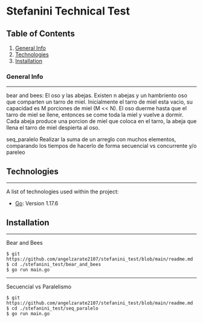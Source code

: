 # Stefanini Technical Test


## Table of Contents
1. [General Info](#general-info)
2. [Technologies](#technologies)
3. [Installation](#installation)
### General Info
***
bear and bees:
    El oso y las abejas.
    Existen n abejas y un hambriento oso que comparten un tarro de miel.
    Inicialmente el tarro de miel esta vacio,
    su capacidad es M porciones de miel (M << N).
    El oso duerme hasta que el tarro de miel se llene,
    entonces se come toda la miel y vuelve a dormir.
    Cada abeja produce una porcion de miel que coloca en el tarro,
    la abeja que llena el tarro de miel despierta al oso.

seq_paralelo
    Realizar la suma de un arreglo con muchos elementos, comparando los tiempos
    de hacerlo de forma secuencial vs concurrente y/o pareleo

## Technologies
***
A list of technologies used within the project:
* [Go](https://go.dev/): Version 1.17.6 
## Installation
***
Bear and Bees
```
$ git https://github.com/angelzarate2107/stefanini_test/blob/main/readme.md
$ cd ./stefanini_test/bear_and_bees
$ go run main.go

```
***
Secuencial vs Paralelismo 
```
$ git https://github.com/angelzarate2107/stefanini_test/blob/main/readme.md
$ cd ./stefanini_test/seq_paralelo
$ go run main.go
```
